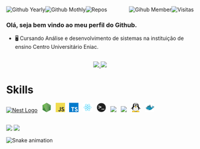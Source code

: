 #

<img align="right" alt="Visitas" src="https://komarev.com/ghpvc/?username=MauricioGoulartt&label=Profile%20views&color=blueviolet&style=flat">
<img title="Github Yearly commits" alt="Github Yearly" align="left" src="https://badges.strrl.dev/years/MauricioGoulartt?style=flat&color=blueviolet&logo=github" />
<img title="Github Yearly commits" alt="Github Mothly" align="left" src="https://badges.strrl.dev/commits/monthly/MauricioGoulartt?style=flat&color=blueviolet" />
<img title="Gihub Member" alt="Gihub Member" align="right" src="https://badges.strrl.dev/contributions/all/MauricioGoulartt?color=blueviolet" />
<img title="Repos" alt="Repos" align="left" src="https://badges.strrl.dev/repos/MauricioGoulartt?style=flat&color=blueviolet" />

<br />

### Olá, seja bem vindo ao meu perfil do Github.

- 🖥️ Cursando Análise e desenvolvimento de sistemas na instituição de ensino Centro Universitário Eniac.

<br />

<div align="center">
  <a href="https://github.com/MauricioGoulartt">
  <img height="121em" src="https://github-readme-stats.vercel.app/api/top-langs/?username=MauricioGoulartt&layout=compact&langs_count=7&theme=merko"/>
  </a>

  <a href="https://github.com/MauricioGoulartt">
    <img height="121em" src="https://github-profile-summary-cards.vercel.app/api/cards/profile-details?username=MauricioGoulartt&theme=merko" />
  </a>
</div>
  
  ##
  
  # Skills
  <div display="flex" style="background-color="red" ">
  
  <a href="http://nestjs.com/" target="blank"><img src="https://nestjs.com/img/logo-small.svg" width="25" alt="Nest Logo" /></a>
  &nbsp;
  <img height="25" src="https://raw.githubusercontent.com/github/explore/80688e429a7d4ef2fca1e82350fe8e3517d3494d/topics/nodejs/nodejs.png">
  &nbsp;
  <img height="25" src="https://raw.githubusercontent.com/github/explore/80688e429a7d4ef2fca1e82350fe8e3517d3494d/topics/javascript/javascript.png">
  &nbsp;
  <img height="25" src="https://raw.githubusercontent.com/github/explore/80688e429a7d4ef2fca1e82350fe8e3517d3494d/topics/typescript/typescript.png">
  &nbsp;
  <img height="25" src="https://raw.githubusercontent.com/github/explore/80688e429a7d4ef2fca1e82350fe8e3517d3494d/topics/react/react.png">
  &nbsp;
  <img height="25" src="https://raw.githubusercontent.com/github/explore/80688e429a7d4ef2fca1e82350fe8e3517d3494d/topics/terminal/terminal.png">
  &nbsp;
  <img height="25" src="https://raw.githubusercontent.com/jmnote/z-icons/master/svg/git.svg">
  &nbsp;
  <img height="25" src="https://raw.githubusercontent.com/jmnote/z-icons/master/svg/csharp.svg">
  &nbsp;
  <img height="25" src="https://github.com/taigorene/taigorene/blob/main/img/linux-tux.svg">
  &nbsp;
  <img height="25" src="https://github.com/taigorene/taigorene/blob/main/img/docker-original.svg">
     	
  <div/>

  <br />

<div>
  <a href = "mailto:mauriciogoulart.1990@gmail.com"><img src="https://img.shields.io/badge/-Gmail-%23333?style=for-the-badge&logo=gmail&logoColor=white" target="_blank"></a>
  <a href="https://www.linkedin.com/in/mauriciogoulart/" target="_blank"><img src="https://img.shields.io/badge/-LinkedIn-%230077B5?style=for-the-badge&logo=linkedin&logoColor=white" target="_blank"></a> 
 
  ![Snake animation](https://github.com/MauricioGoulartt/MauricioGoulartt/blob/output/github-contribution-grid-snake.svg)
 
</div>
